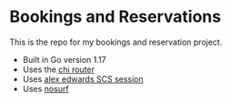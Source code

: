 # Bookings and Reservations

This is the repo for my bookings and reservation project.

- Built in Go version 1.17
- Uses the [chi router](https://github.com/go-chi/chi)
- Uses [alex edwards SCS session](https://github.com/alexedwards/scs)
- Uses [nosurf](https://github.com/justinas/nosurf)